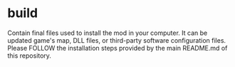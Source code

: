 # build

Contain final files used to install the mod in your computer. It can be updated
game's map, DLL files, or third-party software configuration files. Please
FOLLOW the installation steps provided by the main README.md of this repository.
